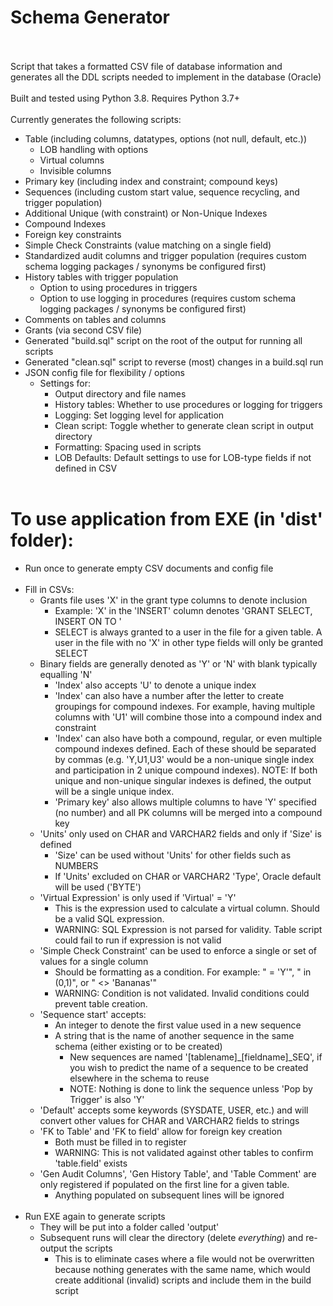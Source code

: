 # Schema Generator
<br/><br/>
Script that takes a formatted CSV file of database information and generates all the DDL scripts needed to implement in the database (Oracle)
<br/><br/>
Built and tested using Python 3.8. Requires Python 3.7+
<br/><br/>
Currently generates the following scripts:
- Table (including columns, datatypes, options (not null, default, etc.))
    - LOB handling with options
	- Virtual columns
	- Invisible columns
- Primary key (including index and constraint; compound keys)
- Sequences (including custom start value, sequence recycling, and trigger population)
- Additional Unique (with constraint) or Non-Unique Indexes
- Compound Indexes
- Foreign key constraints
- Simple Check Constraints (value matching on a single field)
- Standardized audit columns and trigger population (requires custom schema logging packages / synonyms be configured first)
- History tables with trigger population 
    - Option to using procedures in triggers
    - Option to use logging in procedures (requires custom schema logging packages / synonyms be configured first)
- Comments on tables and columns
- Grants (via second CSV file)
- Generated "build.sql" script on the root of the output for running all scripts
- Generated "clean.sql" script to reverse (most) changes in a build.sql run
- JSON config file for flexibility / options
	- Settings for:
		- Output directory and file names
		- History tables: Whether to use procedures or logging for triggers
		- Logging: Set logging level for application
		- Clean script: Toggle whether to generate clean script in output directory
		- Formatting: Spacing used in scripts
		- LOB Defaults: Default settings to use for LOB-type fields if not defined in CSV
<br/><br/>
# To use application from EXE (in 'dist' folder):
- Run once to generate empty CSV documents and config file
<br/><br/>
- Fill in CSVs:
    - Grants file uses 'X' in the grant type columns to denote inclusion
        - Example: 'X' in the 'INSERT' column denotes 'GRANT SELECT, INSERT ON <x> TO <y>'
        - SELECT is always granted to a user in the file for a given table. A user in the file with no 'X' in other type fields will only be granted SELECT
    - Binary fields are generally denoted as 'Y' or 'N' with blank typically equalling 'N'
        - 'Index' also accepts 'U' to denote a unique index
		- 'Index' can also have a number after the letter to create groupings for compound indexes. For example, having multiple columns with 'U1' will combine those into a compound index and constraint
        - 'Index' can also have both a compound, regular, or even multiple compound indexes defined. Each of these should be separated by commas (e.g. 'Y,U1,U3' would be a non-unique single index and participation in 2 unique compound indexes). NOTE: If both unique and non-unique singular indexes is defined, the output will be a single unique index.
		- 'Primary key' also allows multiple columns to have 'Y' specified (no number) and all PK columns will be merged into a compound key
    - 'Units' only used on CHAR and VARCHAR2 fields and only if 'Size' is defined
        - 'Size' can be used without 'Units' for other fields such as NUMBERS
        - If 'Units' excluded on CHAR or VARCHAR2 'Type', Oracle default will be used ('BYTE')
	- 'Virtual Expression' is only used if 'Virtual' = 'Y'
		- This is the expression used to calculate a virtual column. Should be a valid SQL expression.
		- WARNING: SQL Expression is not parsed for validity. Table script could fail to run if expression is not valid
	- 'Simple Check Constraint' can be used to enforce a single or set of values for a single column
		- Should be formatting as a condition. For example: " = 'Y'", " in (0,1)", or " <> 'Bananas'"
		- WARNING: Condition is not validated. Invalid conditions could prevent table creation.
    - 'Sequence start' accepts:
        - An integer to denote the first value used in a new sequence 
        - A string that is the name of another sequence in the same schema (either existing or to be created)
            - New sequences are named '[tablename]_[fieldname]_SEQ', if you wish to predict the name of a sequence to be created elsewhere in the schema to reuse
            - NOTE: Nothing is done to link the sequence unless 'Pop by Trigger' is also 'Y'
    - 'Default' accepts some keywords (SYSDATE, USER, etc.) and will convert other values for CHAR and VARCHAR2 fields to strings
    - 'FK to Table' and 'FK to field' allow for foreign key creation
        - Both must be filled in to register
        - WARNING: This is not validated against other tables to confirm 'table.field' exists
    - 'Gen Audit Columns', 'Gen History Table', and 'Table Comment' are only registered if populated on the first line for a given table.
        - Anything populated on subsequent lines will be ignored
<br/><br/>
- Run EXE again to generate scripts 
    - They will be put into a folder called 'output'
    - Subsequent runs will clear the directory (delete *everything*) and re-output the scripts
        - This is to eliminate cases where a file would not be overwritten because nothing generates with the same name, which would create additional (invalid) scripts and include them in the build script

